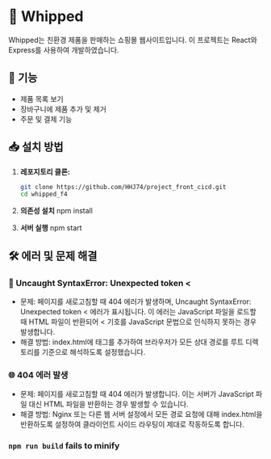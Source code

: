 # 🛒 Whipped

Whipped는 친환경 제품을 판매하는 쇼핑몰 웹사이트입니다. 이 프로젝트는 React와 Express를 사용하여 개발하였습니다.

## 🚀 기능

- 제품 목록 보기
- 장바구니에 제품 추가 및 제거
- 주문 및 결제 기능

## 📥 설치 방법

1. **레포지토리 클론:**

   ```bash
   git clone https://github.com/HHJ74/project_front_cicd.git
   cd whipped_f4

2. **의존성 설치**
   npm install

3. **서버 실행**
   npm start


## 🛠️ 에러 및 문제 해결
### 🚨 Uncaught SyntaxError: Unexpected token <
- 문제: 페이지를 새로고침할 때 404 에러가 발생하며, Uncaught SyntaxError: Unexpected token < 에러가 표시됩니다. 이 에러는 JavaScript 파일을 로드할 때 HTML 파일이 반환되어 < 기호를 JavaScript 문법으로 인식하지 못하는 경우 발생합니다.
- 해결 방법: index.html에 <base href='/' /> 태그를 추가하여 브라우저가 모든 상대 경로를 루트 디렉토리를 기준으로 해석하도록 설정했습니다.

### 🌐 404 에러 발생
- 문제: 페이지를 새로고침할 때 404 에러가 발생합니다. 이는 서버가 JavaScript 파일 대신 HTML 파일을 반환하는 경우 발생할 수 있습니다.
- 해결 방법: Nginx 또는 다른 웹 서버 설정에서 모든 경로 요청에 대해 index.html을 반환하도록 설정하여 클라이언트 사이드 라우팅이 제대로 작동하도록 합니다.





### `npm run build` fails to minify
